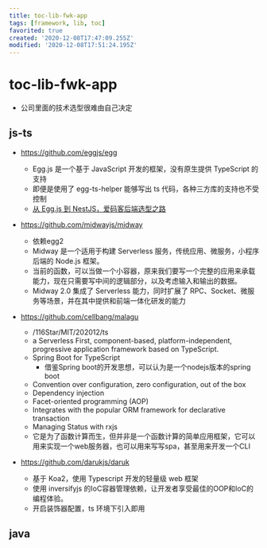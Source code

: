 ```yaml
---
title: toc-lib-fwk-app
tags: [framework, lib, toc]
favorited: true
created: '2020-12-08T17:47:09.255Z'
modified: '2020-12-08T17:51:24.195Z'
---
```


# toc-lib-fwk-app

- 公司里面的技术选型很难由自己决定

## js-ts

- https://github.com/eggjs/egg
  - Egg.js 是一个基于 JavaScript 开发的框架，没有原生提供 TypeScript 的支持
  - 即便是使用了 egg-ts-helper 能够写出 ts 代码，各种三方库的支持也不受控制
  - [从 Egg.js 到 NestJS，爱码客后端选型之路](https://zhuanlan.zhihu.com/p/268159450)

- https://github.com/midwayjs/midway
  - 依赖egg2
  - Midway 是一个适用于构建 Serverless 服务，传统应用、微服务，小程序后端的 Node.js 框架。
  - 当前的函数，可以当做一个小容器，原来我们要写一个完整的应用来承载能力，现在只需要写中间的逻辑部分，以及考虑输入和输出的数据。
  - Midway 2.0 集成了 Serverless 能力，同时扩展了 RPC、Socket、微服务等场景，并在其中提供和前端一体化研发的能力

- https://github.com/cellbang/malagu
  - /116Star/MIT/202012/ts
  - a Serverless First, component-based, platform-independent, progressive application framework based on TypeScript.
  - Spring Boot for TypeScript
    - 借鉴Spring boot的开发思想，可以认为是一个nodejs版本的spring boot
  - Convention over configuration, zero configuration, out of the box
  - Dependency injection
  - Facet-oriented programming (AOP)
  - Integrates with the popular ORM framework for declarative transaction
  - Managing Status with rxjs
  - 它是为了函数计算而生，但并非是一个函数计算的简单应用框架，它可以用来实现一个web服务器，也可以用来写写spa，甚至用来开发一个CLI
- https://github.com/darukjs/daruk
  - 基于 Koa2，使用 Typescript 开发的轻量级 web 框架
  - 使用 inversifyjs 的IoC容器管理依赖，让开发者享受最佳的OOP和IoC的编程体验。
  - 开启装饰器配置，ts 环境下引入即用

## java
